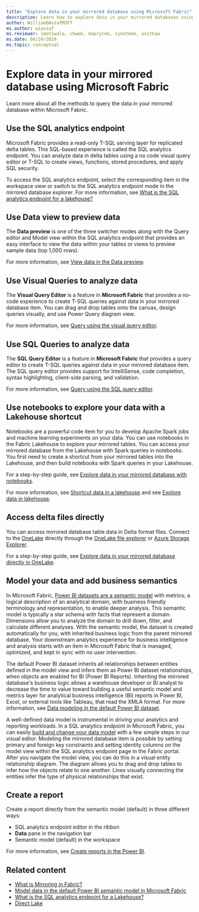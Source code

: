 ```yaml
---
title: "Explore data in your mirrored database using Microsoft Fabric"
description: Learn how to explore data in your mirrored databases using Microsoft Fabric.
author: WilliamDAssafMSFT
ms.author: wiassaf
ms.reviewer: imotiwala, chweb, maprycem, cynotebo, anithaa
ms.date: 04/24/2024
ms.topic: conceptual
---
```

# Explore data in your mirrored database using Microsoft Fabric

Learn more about all the methods to query the data in your mirrored database within Microsoft Fabric.

## Use the SQL analytics endpoint

Microsoft Fabric provides a read-only T-SQL serving layer for replicated delta tables. This SQL-based experience is called the SQL analytics endpoint. You can analyze data in delta tables using a no code visual query editor or T-SQL to create views, functions, stored procedures, and apply SQL security.

To access the SQL analytics endpoint, select the corresponding item in the workspace view or switch to the SQL analytics endpoint mode in the mirrored database explorer. For more information, see [What is the SQL analytics endpoint for a lakehouse?](../../data-engineering/lakehouse-sql-analytics-endpoint.md)

## Use Data view to preview data

The **Data preview** is one of the three switcher modes along with the Query editor and Model view within the SQL analytics endpoint that provides an easy interface to view the data within your tables or views to preview sample data (top 1,000 rows).

For more information, see [View data in the Data preview](../../data-warehouse/data-preview.md).

## Use Visual Queries to analyze data

The **Visual Query Editor** is a feature in **Microsoft Fabric** that provides a no-code experience to create T-SQL queries against data in your mirrored database item. You can drag and drop tables onto the canvas, design queries visually, and use Power Query diagram view.

For more information, see [Query using the visual query editor](../../data-warehouse/visual-query-editor.md).

## Use SQL Queries to analyze data

The **SQL Query Editor** is a feature in **Microsoft Fabric** that provides a query editor to create T-SQL queries against data in your mirrored database item. The SQL query editor provides support for IntelliSense, code completion, syntax highlighting, client-side parsing, and validation.

For more information, see [Query using the SQL query editor](../../data-warehouse/sql-query-editor.md).

## Use notebooks to explore your data with a Lakehouse shortcut

Notebooks are a powerful code item for you to develop Apache Spark jobs and machine learning experiments on your data. You can use notebooks in the Fabric Lakehouse to explore your mirrored tables. You can access your mirrored database from the Lakehouse with Spark queries in notebooks. You first need to create a shortcut from your mirrored tables into the Lakehouse, and then build notebooks with Spark queries in your Lakehouse.

For a step-by-step guide, see [Explore data in your mirrored database with notebooks](explore-onelake-shortcut.md).

For more information, see [Shortcut data in a lakehouse](../../data-engineering/lakehouse-shortcuts.md) and see [Explore data in lakehouse](../../data-engineering/lakehouse-notebook-explore.md).

## Access delta files directly

You can access mirrored database table data in Delta format files. Connect to the [OneLake](../../onelake/onelake-overview.md) directly through the [OneLake file explorer](../../onelake/onelake-file-explorer.md) or [Azure Storage Explorer](../../onelake/onelake-azure-storage-explorer.md).

For a step-by-step guide, see [Explore data in your mirrored database directly in OneLake](explore-data-directly.md).

## Model your data and add business semantics

In Microsoft Fabric, [Power BI datasets are a semantic model](../../data-warehouse/datasets.md) with metrics; a logical description of an analytical domain, with business friendly terminology and representation, to enable deeper analysis. This semantic model is typically a star schema with facts that represent a domain. Dimensions allow you to analyze the domain to drill down, filter, and calculate different analyses. With the semantic model, the dataset is created automatically for you, with inherited business logic from the parent mirrored database. Your downstream analytics experience for business intelligence and analysis starts with an item in Microsoft Fabric that is managed, optimized, and kept in sync with no user intervention.

The default Power BI dataset inherits all relationships between entities defined in the model view and infers them as Power BI dataset relationships, when objects are enabled for BI (Power BI Reports). Inheriting the mirrored database's business logic allows a warehouse developer or BI analyst to decrease the time to value toward building a useful semantic model and metrics layer for analytical business intelligence (BI) reports in Power BI, Excel, or external tools like Tableau, that read the XMLA format. For more information, see [Data modeling in the default Power BI dataset](../../data-warehouse/model-default-power-bi-dataset.md).

A well-defined data model is instrumental in driving your analytics and reporting workloads. In a SQL analytics endpoint in Microsoft Fabric, you can easily [build and change your data model](../../data-warehouse/data-modeling-defining-relationships.md) with a few simple steps in our visual editor. Modeling the mirrored database item is possible by setting primary and foreign key constraints and setting identity columns on the model view within the SQL analytics endpoint page in the Fabric portal. After you navigate the model view, you can do this in a visual entity relationship diagram. The diagram allows you to drag and drop tables to infer how the objects relate to one another. Lines visually connecting the entities infer the type of physical relationships that exist.

## Create a report

Create a report directly from the semantic model (default) in three different ways:

- SQL analytics endpoint editor in the ribbon
- **Data** pane in the navigation bar
- Semantic model (default) in the workspace

For more information, see [Create reports in the Power BI](../../data-warehouse/reports-power-bi-service.md).

## Related content

- [What is Mirroring in Fabric?](overview.md)
- [Model data in the default Power BI semantic model in Microsoft Fabric](../../data-warehouse/model-default-power-bi-dataset.md)
- [What is the SQL analytics endpoint for a Lakehouse?](../../data-engineering/lakehouse-sql-analytics-endpoint.md)
- [Direct Lake](../../get-started/direct-lake-overview.md)
